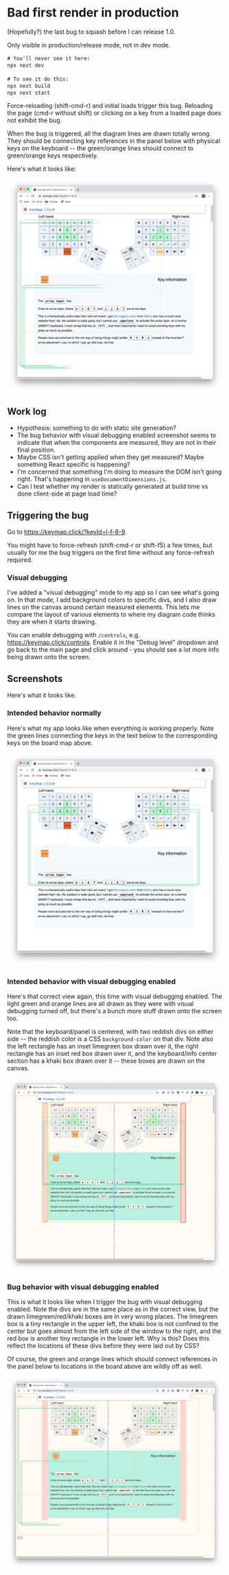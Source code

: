 # Bad first render in production

(Hopefully?) the last bug to squash before I can release 1.0.

Only visible in production/release mode, not in dev mode.

```
# You'll never see it here:
npx next dev

# To see it do this:
npx next build
npx next start
```

Force-reloading (shift-cmd-r) and initial loads trigger this bug.
Reloading the page (cmd-r without shift) or clicking on a key from a loaded page does not exhibit the bug.

When the bug is triggered, all the diagram lines are drawn totally wrong. They should be connecting key references in the panel below with physical keys on the keyboard -- the green/orange lines should connect to green/orange keys respectively.

Here's what it looks like:

<img src="bug-no-debugging.png">

## Work log

- Hypothesis: something to do with static site generation?
- The bug behavior with visual debugging enabled screenshot seems to indicate that when the components are measured, they are not in their final position.
- Maybe CSS isn't getting applied when they get measured? Maybe something React specific is happening?
- I'm concerned that something I'm doing to measure the DOM isn't going right. That's happening in `useDocumentDimensions.js`.
- Can I test whether my render is statically generated at build time vs done client-side at page load time?

## Triggering the bug

Go to <https://keymap.click/?keyId=l-f-8-9>.

You might have to force-refresh (shift-cmd-r or shift-f5) a few times, but usually for me the bug triggers on the first time without any force-refresh required.

### Visual debugging

I've added a "visual debugging" mode to my app so I can see what's going on. In that mode, I add background colors to specific divs, and I also draw lines on the canvas around certain measured elements. This lets me compare the layout of various elements to where my diagram code thinks they are when it starts drawing.

You can enable debugging with `/controls`, e.g. <https://keymap.click/controls>. Enable it in the "Debug level" dropdown and go back to the main page and click around - you should see a lot more info being drawn onto the screen.

## Screenshots

Here's what it looks like.

### Intended behavior normally

Here's what my app looks like when everything is working properly. Note the green lines connecting the keys in the text below to the corresponding keys on the board map above.

<img src="intended-behavior-no-debugging.png">

### Intended behavior with visual debugging enabled

Here's that correct view again, this time with visual debugging enabled. The light green and orange lines are all drawn as they were with visual debugging turned off, but there's a bunch more stuff drawn onto the screen too.

Note that the keyboard/panel is centered, with two reddish divs on either side -- the reddish color is a CSS `background-color` on that div. Note also the left rectangle has an inset limegreen box drawn over it, the right rectangle has an inset red box drawn over it, and the keyboard/info center section has a khaki box drawn over it -- these boxes are drawn on the canvas.

<img src="intended-behavior-debugging.png">

### Bug behavior with visual debugging enabled

This is what it looks like when I trigger the bug with visual debugging enabled. Note the divs are in the same place as in the correct view, but the drawn limegreen/red/khaki boxes are in very wrong places. The limegreen box is a tiny rectangle in the upper left, the khaki box is not confined to the center but goes almost from the left side of the window to the right, and the red box is another tiny rectangle in the lower left. Why is this? Does this reflect the locations of these divs before they were laid out by CSS?

Of course, the green and orange lines which should connect references in the panel below to locations in the board above are wildly off as well.

<img src="bug-debugging.png">
